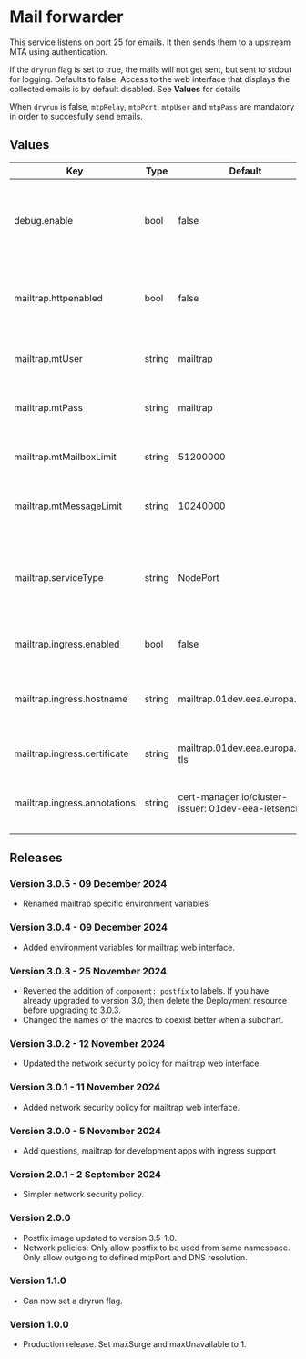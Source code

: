 # Mail forwarder

This service listens on port 25 for emails. It then sends them to a upstream
MTA using authentication.

If the `dryrun` flag is set to true, the mails will not get sent, but sent to stdout
for logging. Defaults to false. Access to the web interface that displays the collected emails
is by default disabled. See **Values** for details

When `dryrun` is false, `mtpRelay`, `mtpPort`, `mtpUser` and `mtpPass` are mandatory
in order to succesfully send emails.

## Values

| Key | Type | Default | Description |
|-----|------|---------|-------------|
| debug.enable | bool | false | Set true to install the mailtrap image instead of the postfix one |
| mailtrap.httpenabled | bool | false | Set true to enable the http service in order to view the web interface |
| mailtrap.mtUser | string | mailtrap | Mailtrap username for the web interface |
| mailtrap.mtPass | string | mailtrap | Mailtrap password for the web interface |
| mailtrap.mtMailboxLimit | string | 51200000 | Mailtrap maximum number of mails |
| mailtrap.mtMessageLimit | string | 10240000 | Mailtrap maximum number of bytes |
| mailtrap.serviceType | string | NodePort | NodePort to expose the service, ClusterIP if you want to use "kubectl port-forward" |
| mailtrap.ingress.enabled | bool | false | Set true to enable ingress |
| mailtrap.ingress.hostname | string | mailtrap.01dev.eea.europa.eu | Unique url for your application, must resolve to the cluster frontend |
| mailtrap.ingress.certificate | string | mailtrap.01dev.eea.europa.eu-tls | Unique name for certificate |
| mailtrap.ingress.annotations | string | cert-manager.io/cluster-issuer: 01dev-eea-letsencrypt | Mandatory configuration for letsencrypt to work |




## Releases

### Version 3.0.5 - 09 December 2024
- Renamed mailtrap specific environment variables

### Version 3.0.4 - 09 December 2024
- Added environment variables for mailtrap web interface.

### Version 3.0.3 - 25 November 2024
- Reverted the addition of `component: postfix` to labels. If you have already upgraded to
version 3.0, then delete the Deployment resource before upgrading to 3.0.3.
- Changed the names of the macros to coexist better when a subchart.

### Version 3.0.2 - 12 November 2024
- Updated the network security policy for mailtrap web interface.

### Version 3.0.1 - 11 November 2024
- Added network security policy for mailtrap web interface.

### Version 3.0.0 - 5 November 2024
- Add questions, mailtrap for development apps with ingress support

### Version 2.0.1 - 2 September 2024
- Simpler network security policy.

### Version 2.0.0
- Postfix image updated to version 3.5-1.0.
- Network policies: Only allow postfix to be used from same namespace.
    Only allow outgoing to defined mtpPort and DNS resolution.

### Version 1.1.0
- Can now set a dryrun flag.

### Version 1.0.0
- Production release. Set maxSurge and maxUnavailable to 1.
